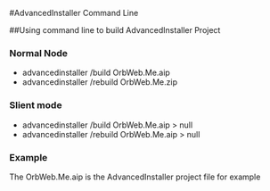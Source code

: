 #AdvancedInstaller Command Line

##Using command line to build AdvancedInstaller Project

### Normal Node 
* advancedinstaller /build OrbWeb.Me.aip
* advancedinstaller /rebuild OrbWeb.Me.zip

### Slient mode

* advancedinstaller /build OrbWeb.Me.aip > null 
* advancedinstaller /rebuild OrbWeb.Me.aip > null


### Example

 The OrbWeb.Me.aip is the AdvancedInstaller project file for example